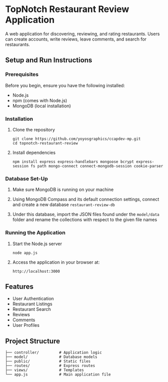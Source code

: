 # TopNotch Restaurant Review Application

A web application for discovering, reviewing, and rating restaurants. Users can create accounts, write reviews, leave comments, and search for restaurants.

## Setup and Run Instructions

### Prerequisites

Before you begin, ensure you have the following installed:

- Node.js
- npm (comes with Node.js)
- MongoDB (local installation)

### Installation

1. Clone the repository

   ```
   git clone https://github.com/yoyosgraphics/ccapdev-mp.git
   cd topnotch-restaurant-review
   ```

2. Install dependencies

   ```
   npm install express express-handlebars mongoose bcrypt express-session fs path mongo-connect connect-mongodb-session cookie-parser
   ```
### Database Set-Up

1. Make sure MongoDB is running on your machine

2. Using MongoDB Compass and its default connection settings, connect and create a new database `restaurant-review-db`

3. Under this database, import the JSON files found under the `model/data` folder and rename the collections with respect to the given file names

### Running the Application

1. Start the Node.js server

   ```
   node app.js
   ```

2. Access the application in your browser at:
   ```
   http://localhost:3000
   ```

## Features

- User Authentication
- Restaurant Listings
- Restaurant Search
- Reviews
- Comments
- User Profiles

## Project Structure

```
├── controller/         # Application logic
├── model/              # Database models
├── public/             # Static files
├── routes/             # Express routes
├── views/              # Templates
└── app.js              # Main application file
```
